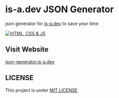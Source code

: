 # is-a.dev JSON Generator
json generator for [is-a.dev](https://is-a.dev) to save your time

[![HTML, CSS & JS](https://skillicons.dev/icons?i=html,css,js)](#)

## Visit Website
[json-generator.is-a.dev](http://json-generator.is-a.dev)

## LICENSE
This project is under [MIT LICENSE](https://github.com/oyepriyansh/is-a.dev-json/blob/master/LICENSE)
